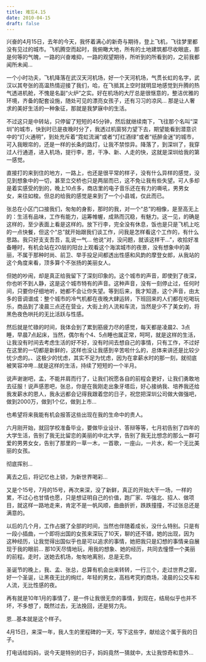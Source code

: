```yaml
---
title: 难忘4.15
date: 2010-04-15
draft: false
---
```


兴奋的4月15日，去年的今天，我怀着满心的新奇与期待，登上飞机，飞往梦里都没有见过的城市。飞机腾空而起时，我俯瞰大地，所有的土地建筑都尽收眼底，那是何等的气魄，一路的兴奋难抑，一路的观望期待，所听到的所看到的，之前我都闻所未闻…

一个小时功夫，飞机降落在武汉天河机场，好一个天河机场，气贯长虹的名字，武汉以其夸张的高温热情迎接了我们，哈，在飞抵其上空时就明显地感觉到升腾的热气透进机舱，不愧是名副“火炉”之实。好在机场的大厅总是很惬意的，整洁优雅的环境，齐备的配套设施，随处可见的漂亮女孩子，还有习习的凉风… 那是让人奢求的美好生活的一种象征，那就是我梦寐中的生活。

不过这只是中转站，只停留了短短的45分钟，然后就继续南下，飞往那个名叫“深圳”的城市，快到时已是夜晚时分了，我透过机窗努力望下去，期望能看到潜意识中的“灯火通明”，到处充斥着“霓虹流澜”或者“灯红酒绿”或者“纸醉金迷”的城市，可入我眼帘的，还是一样的长条的路灯，让我不禁惊异。降落了，到深圳了，我穿过人行通道，进入机场，提行李，恩，干净、新、人走的快，这就是深圳给我的第一感觉。

直接打的来到住的地方，一路上，也还是很平常的样子，没有什么异样的感觉，没见到想象中的一切，甚至立交桥也只是两层而已，这不免让我有些失望。可人多却是着实感受的到的，晚上10点多，商店里的电子音乐还在有力的嘶吼，男男女女，来往如梭。但总的给我的感觉是来到了一个小县城，仅此而已。

张总在小区门口接我们，匆匆的身影，那时的我，对一个“总”的相像，是至高无上的：生活有品味，工作有能力，运筹帷幄，成熟而沉稳，有魅力。这一见，的确是这样的，至少表面上看是这样的。放下行李，完全没有休息，饭也是只是飞机上吃的一点快餐，但这个“总”就开始跟我们谈工作，问我是怎样看这个工作的，有什么思路。我只好支支吾吾，乱说一气… 他说“对，没问题，就该这样干…”，收拾好准备睡时，有机会站在20层的阳台上观看这个海滨城市的夜景，没有想象中的美丽，不属于那种时尚、前卫、举手投足间都透出性感和风韵的摩登女郎，从我站的这个角度来看，顶多算个不张扬的美丽女人。

但她的吵闹，却是真正给我留下了深刻印象的。这个城市的声音，即使到了夜深，你也听不到人静，这是这个城市特有的声音。这种声音，没有一刻停止过，任何时间，只要你仔细地听，她都不会让你失望。等到后来，我才知道，这个声音，由太多的音调谱成：整个城市的冷气机都在夜晚大肆运转，下班回来的人们都在吃喝玩乐，商品到了凌晨三点还在营业，大街上的人流和车流，当然是少不了美女的，将黑色夜色哄托的无比活跃与性感。

然后就是忙碌的时间，我体会到了累到筋疲力尽的感觉，每天都是凌晨2、3点睡，早晨7点起床，当然，偶尔有个4、5点睡也属正常，呵呵，就是这样的生活，让我没有时间去考虑生活的好不好，没有时间去想自己的事情，只有工作，不过好在这里的一切都是新鲜的，这样也没让我感到辛苦啦什么的，总体来讲还是比较少忧少虑的。、这极少的忧虑，其实不足为忧虑，因为在拿薪水时的那一刻，就彻底被笑容冲垮…就是这样的生活，持续了短短的一个半月。

说声谢谢吧，孟，不能并肩而行了，让我们祝愿各自的前程会更好，让我们勇敢地去征服！说声感恩吧，张总，你是在我刚走出象牙塔后，好心接纳我、培养我还给我发薪水的恩人，我永远都会记得我跟着您的日子，祝您把深圳公司做大做强吧，做到2000万，做到1个亿，做到上市…

也希望将来我能有机会报答这些出现在我的生命中的贵人。

六月刚开始，就回学校准备毕业，要做毕业设计、答辩等等，七月初告别了四年的大学生活，告别了我无比留恋的美丽的中北大学，告别了我无比想念的那么一群可爱的男男女女，告别了那里的一草一木，一首歌，一座山，一片水，和一个无比美丽的女孩。

彻底挥别…

离去之后，将记忆也上锁，为新世界喝彩…

又是个15号，7月的15号，再次来深，没了新鲜，真正的开始大干一场，一样的累，不过心也甘情也愿，只是想证明自己的价值，跑厂家、华强北、招人、做项目，就这样一路地走来，肯定不是一帆风顺，曲曲折折，跌跌撞撞，不过张总还是满意的。

以后的几个月，工作占据了全部的时间，当然也伴随着成长，没什么特别。只是有一段小插曲，一个即将出国的女孩来深玩了10天，聊的还不错，她的出现，因为这种经历，让我觉得出国似乎也是可以追求的事情，她把我只是幻想的事情亲自展现于我的眼前… 那10天尽情地玩，用我的想象、她的经历，共同去憧憬一个美丽的前程。走时，送她去机场，匆匆地离别，总是无奈。

圣诞节的晚上，我、孟、张总，总算有机会出来转转，一行三个，走过世界之窗，好一个圣诞，让黑夜无比的绚烂，年轻的男女，高档考究的商场，凌晨的公交车和人流，无比性感的夜。

再有就是10年1月的事情了，是一件让我很无奈的事情，到现在，结局似乎也并不坏，不多想了，既然过去，无法挽回，还是努力先。

恩…基本就是这个样子。

4月15日，来深一年，我人生的里程碑的一天，写下这些字，献给这个属于我的日子。

打电话给妈妈，说今天是特别的日子，妈妈竟然一猜就中，太让我惊奇和意外…